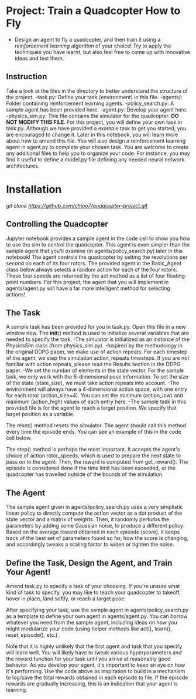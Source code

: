 # Project: Train a Quadcopter How to Fly
- Design an agent to fly a quadcopter, and then train it using a _reinforcement learning_ algorithm of your choice! 
Try to apply the techniques you have learnt, but also feel free to come up with innovative ideas and test them.

## Instruction
Take a look at the files in the directory to better understand the structure of the project. 
    -task.py: Define your task (environment) in this file.
    -agents/: Folder containing reinforcement learning agents.
    -policy_search.py: A sample agent has been provided here.
    -agent.py: Develop your agent here.
    -physics_sim.py: This file contains the simulator for the quadcopter. **DO NOT MODIFY THIS FILE**.
  For this project, you will define your own task in task.py. Although we have provided a example task to get you started, you are encouraged to change it. Later in this notebook, you will learn more about how to amend this file.
You will also design a reinforcement learning agent in agent.py to complete your chosen task. 
You are welcome to create any additional files to help you to organize your code. For instance, you may find it useful to define a model.py file defining any needed neural network architectures.

# Installation

_git clone https://github.com/chjoo7/quadcopter-project.git_


## Controlling the Quadcopter
Jupyter notebook provides a sample agent in the code cell to show you how to use the sim to control the quadcopter. This agent is even simpler than the sample agent that you'll examine (in agents/policy_search.py) later in this notebook!
The agent controls the quadcopter by setting the revolutions per second on each of its four rotors. The provided agent in the Basic_Agent class below always selects a random action for each of the four rotors. These four speeds are returned by the act method as a list of four floating-point numbers. 
For this project, the agent that you will implement in agents/agent.py will have a far more intelligent method for selecting actions!

## The Task
A sample task has been provided for you in task.py. Open this file in a new window now. 
The __init__() method is used to initialize several variables that are needed to specify the task. 
 -The simulator is initialized as an instance of the PhysicsSim class (from physics_sim.py). 
 -Inspired by the methodology in the original DDPG paper, we make use of action repeats. For each timestep of the agent, we step the   simulation action_repeats timesteps. If you are not familiar with action repeats, please read the Results section in the DDPG paper.
 -We set the number of elements in the state vector. For the sample task, we only work with the 6-dimensional pose information. To set the size of the state (state_size), we must take action repeats into account. 
 -The environment will always have a 4-dimensional action space, with one entry for each rotor (action_size=4). You can set the minimum (action_low) and maximum (action_high) values of each entry here.
 -The sample task in this provided file is for the agent to reach a target position. We specify that target position as a variable.
 
The reset() method resets the simulator. The agent should call this method every time the episode ends. You can see an example of this in the code cell below.

The step() method is perhaps the most important. It accepts the agent's choice of action rotor_speeds, which is used to prepare the next state to pass on to the agent. Then, the reward is computed from get_reward(). The episode is considered done if the time limit has been exceeded, or the quadcopter has travelled outside of the bounds of the simulation.


## The Agent
The sample agent given in agents/policy_search.py uses a very simplistic linear policy to directly compute the action vector as a dot product of the state vector and a matrix of weights. Then, it randomly perturbs the parameters by adding some Gaussian noise, to produce a different policy. Based on the average reward obtained in each episode (score), it keeps track of the best set of parameters found so far, how the score is changing, and accordingly tweaks a scaling factor to widen or tighten the noise.

## Define the Task, Design the Agent, and Train Your Agent!
Amend task.py to specify a task of your choosing. If you're unsure what kind of task to specify, you may like to teach your quadcopter to takeoff, hover in place, land softly, or reach a target pose. 

After specifying your task, use the sample agent in agents/policy_search.py as a template to define your own agent in agents/agent.py. You can borrow whatever you need from the sample agent, including ideas on how you might modularize your code (using helper methods like act(), learn(), reset_episode(), etc.).

Note that it is highly unlikely that the first agent and task that you specify will learn well. You will likely have to tweak various hyperparameters and the reward function for your task until you arrive at reasonably good behavior.
As you develop your agent, it's important to keep an eye on how it's performing. Use the code above as inspiration to build in a mechanism to log/save the total rewards obtained in each episode to file. If the episode rewards are gradually increasing, this is an indication that your agent is learning.